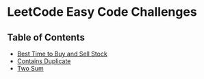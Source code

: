 # LeetCode Easy Code Challenges

## Table of Contents

-   [Best Time to Buy and Sell Stock](best-time-to-buy-and-sell-stock)
-   [Contains Duplicate](contains-duplicate)
-   [Two Sum](two-sums)
